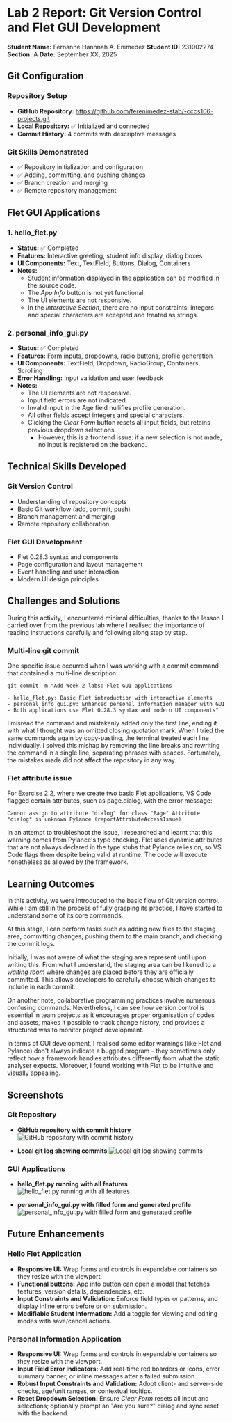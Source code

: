 # Lab 2 Report: Git Version Control and Flet GUI Development

**Student Name:** Fernanne Hannnah A. Enimedez
**Student ID:** 231002274
**Section:** A
**Date:** September XX, 2025

## Git Configuration

### Repository Setup
- **GitHub Repository:** https://github.com/ferenimedez-stab/-cccs106-projects.git
- **Local Repository:** ✅ Initialized and connected
- **Commit History:** 4 commits with descriptive messages

### Git Skills Demonstrated
- ✅ Repository initialization and configuration
- ✅ Adding, committing, and pushing changes
- ✅ Branch creation and merging
- ✅ Remote repository management

## Flet GUI Applications

### 1. hello_flet.py
- **Status:** ✅ Completed
- **Features:** Interactive greeting, student info display, dialog boxes
- **UI Components:** Text, TextField, Buttons, Dialog, Containers
- **Notes:**
    - Student information displayed in the application can be modified in the source code.
    - The <i>App Info</i> button is not yet functional.
    - The UI elements are not responsive.
    - In the <i>Interactive Section</i>, there are no input constraints: integers and special characters are accepted and treated as strings.

### 2. personal_info_gui.py
- **Status:** ✅ Completed
- **Features:** Form inputs, dropdowns, radio buttons, profile generation
- **UI Components:** TextField, Dropdown, RadioGroup, Containers, Scrolling
- **Error Handling:** Input validation and user feedback
- **Notes:**
    - The UI elements are not responsive.
    - Input field errors are not indicated.
    - Invalid input in the Age field nullifies profile generation.
    - All other fields accept integers and special characters.
    - Clicking the <i>Clear Form</i> button resets all input fields, but retains previous dropdown selections.
        - However, this is a frontend issue: if a new selection is not made, no input is registered on the backend.

## Technical Skills Developed

### Git Version Control
- Understanding of repository concepts
- Basic Git workflow (add, commit, push)
- Branch management and merging
- Remote repository collaboration

### Flet GUI Development
- Flet 0.28.3 syntax and components
- Page configuration and layout management
- Event handling and user interaction
- Modern UI design principles

## Challenges and Solutions

During this activity, I encountered minimal difficulties, thanks to the lesson I carried over from the previous lab where I realised the importance of reading instructions carefully and following along step by step.

### Multi-line git commit
One specific issue occurred when I was working with a commit command that contained a multi-line description:

    git commit -m "Add Week 2 labs: Flet GUI applications

    - hello_flet.py: Basic Flet introduction with interactive elements
    - personal_info_gui.py: Enhanced personal information manager with GUI
    - Both applications use Flet 0.28.3 syntax and modern UI components"

I misread the command and mistakenly added only the first line, ending it with what I thought was an omitted closing quotation mark. When I tried the same commands again by copy-pasting, the terminal treated each line individually. I solved this mishap by removing the line breaks and rewriting the command in a single line, separating phrases with spaces. Fortunately, the mistakes made did not affect the repository in any way.

### Flet attribute issue
For Exercise 2.2, where we create two basic Flet applications, VS Code flagged certain attributes, such as page.dialog, with the error message:

    Cannot assign to attribute "dialog" for class "Page" Attribute "dialog" is unknown Pylance (reportAttributeAccessIssue)

In an attempt to troubleshoot the issue, I researched and learnt that this warning comes from Pylance's type checking. Flet uses dynamic attributes that are not always declared in the type stubs that Pylance relies on, so VS Code flags them despite being valid at runtime. The code will execute nonetheless as allowed by the framework.

## Learning Outcomes

In this activity, we were introduced to the basic flow of Git version control. While I am still in the process of fully grasping its practice, I have started to understand some of its core commands.

At this stage, I can perform tasks such as adding new files to the staging area, committing changes, pushing them to the main branch, and checking the commit logs.

Initially, I was not aware of what the staging area represent until upon writing this. From what I understand, the staging area can be likened to a <i>waiting room</i> where changes are placed before they are officially committed. This allows developers to carefully choose which changes to include in each commit.

On another note, collaborative programming practices involve numerous confusing commands. Nevertheless, I can see how version control is essential in team projects as it encourages proper organisation of codes and assets, makes it possible to track change history, and provides a structured was to monitor project development.

In terms of GUI development, I realised some editor warnings (like Flet and Pylance) don't always indicate a bugged program - they sometimes only reflect how a framework handles attributes differently from what the static analyser expects. Moreover, I found working with Flet to be intuitive and visually appealing.

## Screenshots

### Git Repository
- **GitHub repository with commit history**
    ![GitHub repository with commit history](/week2_labs/lab2_screenshots/GitHub%20Repo%20with%20commit%20history.png)

- **Local git log showing commits**
    ![Local git log showing commits](/week2_labs/lab2_screenshots/local%20git%20log%20of%20commits.png)

### GUI Applications
- **hello_flet.py running with all features**
    ![hello_flet.py running with all features](/week2_labs/lab2_screenshots/Hello%20Flet.png)

- **personal_info_gui.py with filled form and generated profile**
    ![personal_info_gui.py with filled form and generated profile](/week2_labs/lab2_screenshots/Personal%20Information%20GUI.png)

## Future Enhancements

### Hello Flet Application
- **Responsive UI:** Wrap forms and controls in expandable containers so they resize with the viewport.
- **Functional buttons:** App info button can open a modal that fetches features, version details, dependencies, etc.
- **Input Constraints and Validation:** Enforce field types or patterns, and display inline errors before or on submission.
- **Modifiable Student Information:** Add a toggle for viewing and editing modes with save/cancel actions.

### Personal Information Application
- **Responsive UI:** Wrap forms and controls in expandable containers so they resize with the viewport.
- **Input Field Error Indicators:** Add real-time red boarders or icons, error summary banner, or inline messages after a failed submission.
- **Robust Input Constraints and Validation:** Adopt client- and server-side checks, age/unit ranges, or contextual tooltips.
- **Reset Dropdown Selection:** Ensure <i>Clear Form</i> resets all input and selections; optionally prompt an "Are you sure?" dialog and sync reset with the backend.
